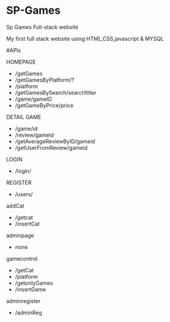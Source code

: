 # SP-Games
Sp Games Full-stack website

My first full stack website using HTML,CSS,javascript & MYSQL

#APIs

HOMEPAGE

- /getGames 
- /getGamesByPlatform/? 
- /platform 
- /getGamesBySearch/searchfilter 
- /game/gameID 
- /getGameByPrice/price

DETAIL GAME

- /game/id
- /review/gameid
- /getAverageReviewByID/gameid
- /getUserFromReview/gameid

LOGIN

- /login/

REGISTER

- /users/

addCat

- /getcat
- /insertCat

adminpage

- none

gamecontrol

- /getCat
- /platform
- /getonlyGames
- /insertGame

adminregister

- /adminReg


